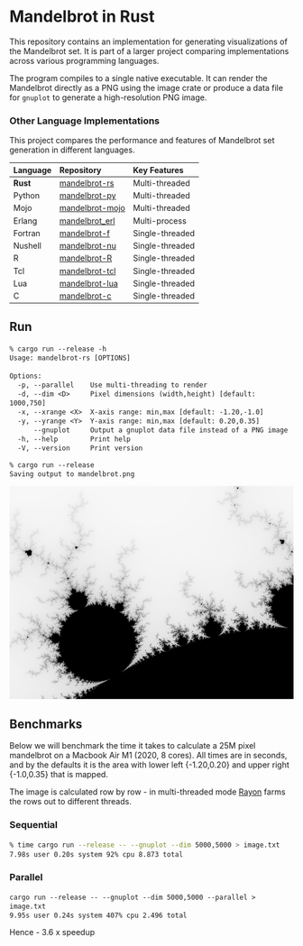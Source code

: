 # Mandelbrot in Rust 

This repository contains an implementation for generating visualizations of the Mandelbrot set. It is part of a larger project comparing implementations across various programming languages.

The program compiles to a single native executable. It can render the Mandelbrot directly as a PNG using the image crate or produce a data file for `gnuplot` to generate a high-resolution PNG image.

### Other Language Implementations

This project compares the performance and features of Mandelbrot set generation in different languages.

| Language  | Repository                                               | Key Features                                 |
| :-------- | :------------------------------------------------------- | :------------------------------------------- |
| **Rust**  | [mandelbrot-rs](https://github.com/jesper-olsen/mandelbrot-rs)     | Multi-threaded  |
| Python    | [mandelbrot-py](https://github.com/jesper-olsen/mandelbrot-py)     | Multi-threaded  |
| Mojo      | [mandelbrot-mojo](https://github.com/jesper-olsen/mandelbrot-mojo) | Multi-threaded  |
| Erlang    | [mandelbrot_erl](https://github.com/jesper-olsen/mandelbrot_erl)   | Multi-process   |
| Fortran   | [mandelbrot-f](https://github.com/jesper-olsen/mandelbrot-f)       | Single-threaded |
| Nushell   | [mandelbrot-nu](https://github.com/jesper-olsen/mandelbrot-nu)     | Single-threaded |
| R         | [mandelbrot-R](https://github.com/jesper-olsen/mandelbrot-R)       | Single-threaded |
| Tcl       | [mandelbrot-tcl](https://github.com/jesper-olsen/mandelbrot-tcl)   | Single-threaded |
| Lua       | [mandelbrot-lua](https://github.com/jesper-olsen/mandelbrot-lua)   | Single-threaded |
|   C       | [mandelbrot-c](https://github.com/jesper-olsen/mandelbrot-c)       | Single-threaded |


Run
-----

```
% cargo run --release -h
Usage: mandelbrot-rs [OPTIONS]

Options:
  -p, --parallel    Use multi-threading to render
  -d, --dim <D>     Pixel dimensions (width,height) [default: 1000,750]
  -x, --xrange <X>  X-axis range: min,max [default: -1.20,-1.0]
  -y, --yrange <Y>  Y-axis range: min,max [default: 0.20,0.35]
      --gnuplot     Output a gnuplot data file instead of a PNG image
  -h, --help        Print help
  -V, --version     Print version
```

```
% cargo run --release
Saving output to mandelbrot.png
```
![PNG](https://raw.githubusercontent.com/jesper-olsen/mandelbrot-rs/master/mandelbrot.png) 

Benchmarks
----------

Below we will benchmark the time it takes to calculate a 25M pixel mandelbrot on a Macbook Air M1 (2020, 8 cores). All times are in seconds, and by the defaults it is the area with lower left {-1.20,0.20} and upper right {-1.0,0.35} that is mapped.

The image is calculated row by row - in multi-threaded mode 
[Rayon](https://docs.rs/rayon/latest/rayon/) farms the rows out to different threads.



### Sequential 

```sh
% time cargo run --release -- --gnuplot --dim 5000,5000 > image.txt  
7.98s user 0.20s system 92% cpu 8.873 total
```

### Parallel  

```
cargo run --release -- --gnuplot --dim 5000,5000 --parallel > image.txt
9.95s user 0.24s system 407% cpu 2.496 total
```

Hence - 3.6 x speedup


